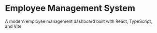 # Employee Management System

A modern employee management dashboard built with React, TypeScript, and Vite.
